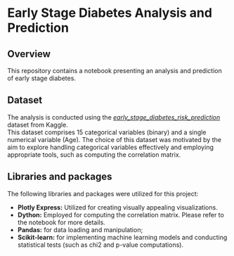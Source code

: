 # Early Stage Diabetes Analysis and Prediction

## Overview
This repository contains a notebook presenting an analysis and prediction of early stage diabetes.

## Dataset
The analysis is conducted using the [*early_stage_diabetes_risk_prediction*]([https://link-url-here.org](https://www.kaggle.com/datasets/tanshihjen/early-stage-diabetes-risk-prediction)https://www.kaggle.com/datasets/tanshihjen/early-stage-diabetes-risk-prediction) dataset from Kaggle. <br>
This dataset comprises 15 categorical variables (binary) and a single numerical variable (Age). The choice of this dataset was motivated by the aim to explore handling categorical variables effectively and employing appropriate tools, such as computing the correlation matrix.

## Libraries and packages
The following libraries and packages were utilized for this project:
* **Plotly Express:** Utilized for creating visually appealing visualizations.<br>
* **Dython:** Employed for computing the correlation matrix. Please refer to the notebook for more details.<br>
* **Pandas:** for data loading and manipulation;<br>
* **Scikit-learn:** for implementing machine learning models and conducting statistical tests (such as chi2 and p-value computations).<br>


